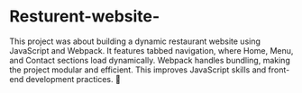 # Resturent-website-
This project was about building a dynamic restaurant website using JavaScript and Webpack. It features tabbed navigation, where Home, Menu, and Contact sections load dynamically. Webpack handles bundling, making the project modular and efficient. This improves JavaScript skills and front-end development practices. 🚀
